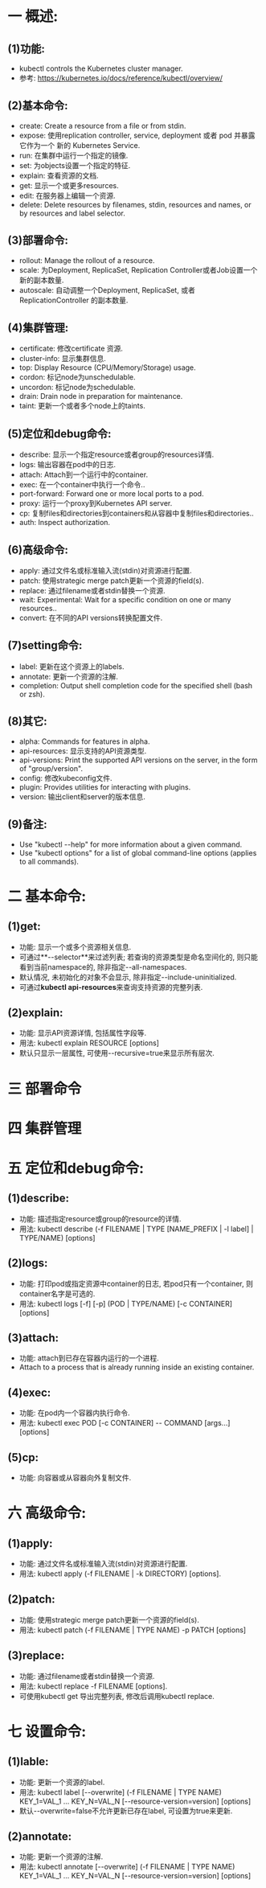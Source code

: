 # 一 概述:
## (1)功能:
- kubectl controls the Kubernetes cluster manager.
- 参考: https://kubernetes.io/docs/reference/kubectl/overview/

## (2)基本命令:
- create: Create a resource from a file or from stdin.
- expose: 使用replication controller, service, deployment 或者 pod 并暴露它作为一个 新的 Kubernetes Service.
- run: 在集群中运行一个指定的镜像.
- set: 为objects设置一个指定的特征.
- explain: 查看资源的文档.
- get: 显示一个或更多resources.
- edit: 在服务器上编辑一个资源.
- delete: Delete resources by filenames, stdin, resources and names, or by resources and label selector.

## (3)部署命令:
- rollout: Manage the rollout of a resource.
- scale: 为Deployment, ReplicaSet, Replication Controller或者Job设置一个新的副本数量.
- autoscale: 自动调整一个Deployment, ReplicaSet, 或者 ReplicationController 的副本数量.

## (4)集群管理:
- certificate: 修改certificate 资源.
- cluster-info: 显示集群信息.
- top: Display Resource (CPU/Memory/Storage) usage.
- cordon: 标记node为unschedulable.
- uncordon: 标记node为schedulable.
- drain: Drain node in preparation for maintenance.
- taint: 更新一个或者多个node上的taints.

## (5)定位和debug命令:
- describe: 显示一个指定resource或者group的resources详情.
- logs: 输出容器在pod中的日志.
- attach: Attach到一个运行中的container.
- exec: 在一个container中执行一个命令..
- port-forward: Forward one or more local ports to a pod.
- proxy: 运行一个proxy到Kubernetes API server.
- cp: 复制files和directories到containers和从容器中复制files和directories..
- auth: Inspect authorization.

## (6)高级命令:
- apply: 通过文件名或标准输入流(stdin)对资源进行配置.
- patch: 使用strategic merge patch更新一个资源的field(s).
- replace: 通过filename或者stdin替换一个资源.
- wait: Experimental: Wait for a specific condition on one or many resources..
- convert: 在不同的API versions转换配置文件.

## (7)setting命令:
- label: 更新在这个资源上的labels.
- annotate: 更新一个资源的注解.
- completion: Output shell completion code for the specified shell (bash or zsh).

## (8)其它:
- alpha: Commands for features in alpha.
- api-resources: 显示支持的API资源类型.
- api-versions: Print the supported API versions on the server, in the form of "group/version".
- config: 修改kubeconfig文件.
- plugin: Provides utilities for interacting with plugins.
- version: 输出client和server的版本信息.

## (9)备注:
- Use "kubectl <command> --help" for more information about a given command.
- Use "kubectl options" for a list of global command-line options (applies to all commands).

# 二 基本命令:
## (1)get:
- 功能: 显示一个或多个资源相关信息.
- 可通过**--selector**来过滤列表; 若查询的资源类型是命名空间化的, 则只能看到当前namespace的, 除非指定--all-namespaces.
- 默认情况, 未初始化的对象不会显示, 除非指定--include-uninitialized.
- 可通过**kubectl api-resources**来查询支持资源的完整列表.

## (2)explain:
- 功能: 显示API资源详情, 包括属性字段等.
- 用法: kubectl explain RESOURCE [options]
- 默认只显示一层属性, 可使用--recursive=true来显示所有层次.

# 三 部署命令

# 四 集群管理

# 五 定位和debug命令:
## (1)describe:
- 功能: 描述指定resource或group的resource的详情.
- 用法: kubectl describe (-f FILENAME | TYPE [NAME_PREFIX | -l label] | TYPE/NAME) [options]

## (2)logs:
- 功能: 打印pod或指定资源中container的日志, 若pod只有一个container, 则container名字是可选的.
- 用法: kubectl logs [-f] [-p] (POD | TYPE/NAME) [-c CONTAINER] [options]

## (3)attach:
- 功能: attach到已存在容器内运行的一个进程.
- Attach to a process that is already running inside an existing container.

## (4)exec:
- 功能: 在pod内一个容器内执行命令.
- 用法: kubectl exec POD [-c CONTAINER] -- COMMAND [args...] [options]

## (5)cp:
- 功能: 向容器或从容器向外复制文件.

# 六 高级命令:
## (1)apply:
- 功能: 通过文件名或标准输入流(stdin)对资源进行配置.
- 用法: kubectl apply (-f FILENAME | -k DIRECTORY) [options].

## (2)patch:
- 功能: 使用strategic merge patch更新一个资源的field(s).
- 用法: kubectl patch (-f FILENAME | TYPE NAME) -p PATCH [options]

## (3)replace:
- 功能: 通过filename或者stdin替换一个资源.
- 用法: kubectl replace -f FILENAME [options].
- 可使用kubectl get 导出完整列表, 修改后调用kubectl replace.

# 七 设置命令:
## (1)lable:
- 功能: 更新一个资源的label.
- 用法: kubectl label [--overwrite] (-f FILENAME | TYPE NAME) KEY_1=VAL_1 ... KEY_N=VAL_N [--resource-version=version] [options]
- 默认--overwrite=false不允许更新已存在label, 可设置为true来更新.

## (2)annotate:
- 功能: 更新一个资源的注解.
- 用法: kubectl annotate [--overwrite] (-f FILENAME | TYPE NAME) KEY_1=VAL_1 ... KEY_N=VAL_N [--resource-version=version] [options]
